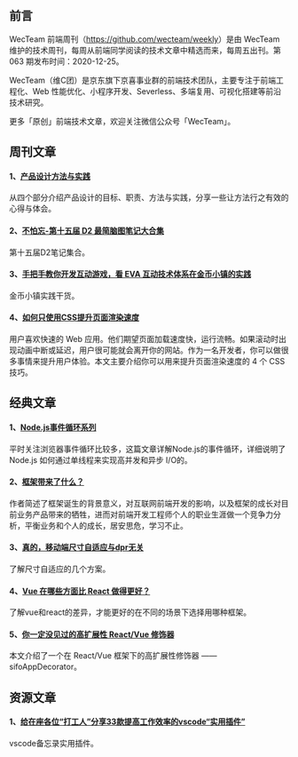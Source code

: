 ## 前言

WecTeam 前端周刊（<https://github.com/wecteam/weekly>）是由 WecTeam 维护的技术周刊，每周从前端同学阅读的技术文章中精选而来，每周五出刊。第 063 期发布时间：2020-12-25。

WecTeam（维C团）是京东旗下京喜事业群的前端技术团队，主要专注于前端工程化、Web 性能优化、小程序开发、Severless、多端复用、可视化搭建等前沿技术研究。

更多「原创」前端技术文章，欢迎关注微信公众号「WecTeam」。


## 周刊文章

#### 1、[产品设计方法与实践](https://mp.weixin.qq.com/s/Sv2sKHuJ3nQOvdtvPirAuw)

从四个部分介绍产品设计的目标、职责、方法与实践，分享一些让方法行之有效的心得与体会。

#### 2、[不怕忘-第十五届 D2 最简脑图笔记大合集](https://mp.weixin.qq.com/s/ncXqLAYhZws3lohv_Dwtlw)

第十五届D2笔记集合。

#### 3、[手把手教你开发互动游戏，看 EVA 互动技术体系在金币小镇的实践](https://mp.weixin.qq.com/s/STFGj_3_Z1gpacOWo2L5Hw)

金币小镇实践干货。

#### 4、[如何只使用CSS提升页面渲染速度](https://mp.weixin.qq.com/s/aPguK-dZr7JMA-s2OOFyjg)

用户喜欢快速的 Web 应用。他们期望页面加载速度快，运行流畅。如果滚动时出现动画中断或延迟，用户很可能就会离开你的网站。作为一名开发者，你可以做很多事情来提升用户体验。本文主要介绍你可以用来提升页面渲染速度的 4 个 CSS 技巧。


## 经典文章

#### 1、[Node.js事件循环系列](https://zhuanlan.zhihu.com/p/37427130)

平时关注浏览器事件循环比较多，这篇文章详解Node.js的事件循环，详细说明了Node.js 如何通过单线程来实现高并发和异步 I/O的。

#### 2、[框架带来了什么？](https://mp.weixin.qq.com/s/AreRWfVb6L7AaJIhSyaQYA)

作者简述了框架诞生的背景意义，对互联网前端开发的影响，以及框架的成长对目前业务产品带来的牺牲，进而对前端开发工程师个人的职业生涯做一个竞争力分析，平衡业务和个人的成长，居安思危，学习不止。

#### 3、[真的，移动端尺寸自适应与dpr无关](https://juejin.cn/post/6844903629111951373)

了解尺寸自适应的几个方案。

#### 4、[Vue 在哪些方面比 React 做得更好？](https://mp.weixin.qq.com/s/Aayalm42iNzd5jnF9avSkg)

了解vue和react的差异，才能更好的在不同的场景下选择用哪种框架。

#### 5、[你一定没见过的高扩展性 React/Vue 修饰器](https://juejin.cn/post/6908363017298116622)

本文介绍了一个在 React/Vue 框架下的高扩展性修饰器 —— sifoAppDecorator。


## 资源文章

#### 1、[给在座各位“打工人”分享33款提高工作效率的vscode“实用插件”](https://juejin.cn/post/6908497610311467021)

vscode备忘录实用插件。